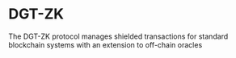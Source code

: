 # DGT-ZK
The DGT-ZK protocol manages shielded transactions for standard blockchain systems with an extension to off-chain oracles
